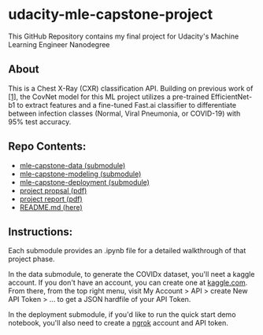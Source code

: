 # udacity-mle-capstone-project
This GitHub Repository contains my final project for Udacity's Machine Learning Engineer Nanodegree

## About 
This is a Chest X-Ray (CXR) classification API. Building on previous work of [[1]](https://arxiv.org/pdf/2003.09871v3.pdf), the CovNet model for this ML project utilizes a pre-trained EfficientNet-b1 to extract features and a fine-tuned Fast.ai classifier to differentiate between infection classes (Normal, Viral Pneumonia, or COVID-19) with 95% test accuracy. 
 
 ## Repo Contents: 
 - [mle-capstone-data (submodule)](https://github.com/codeamt/mle-capstone-data/tree/59e37548c295c7afba448c156c7a96382da10152)
 - [mle-capstone-modeling (submodule)](https://github.com/codeamt/mle-capstone-modeling/tree/7cc4429ef62183be9caf23cb4d811fea2e640081)
 - [mle-capstone-deployment (submodule)](https://github.com/codeamt/mle-capstone-deployment/tree/6113dab8602c224f534b8f048b7e52618a229331)
 - [project propsal (pdf)](https://github.com/codeamt/udacity-mle-capstone-project/blob/master/proposal.pdf)
 - [project report (pdf)](https://github.com/codeamt/udacity-mle-capstone-project/blob/master/report.pdf)
 - [README.md (here)]()
 
 ## Instructions: 
Each submodule provides an .ipynb file for a detailed walkthrough of that project phase.

In the data submodule, to generate the COVIDx dataset, you'll neet a kaggle account. If you don't have an account, you can create one at [kaggle.com](https://www.kaggle.com/). From there, from the top right menu, visit My Account > API > create New API Token > ... to get a JSON  hardfile of your API Token.

In the deployment submodule, if you'd like to run the quick start demo notebook, you'll also need to create a [ngrok]() account and API token.  
 
 
